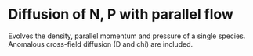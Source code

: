Diffusion of N, P with parallel flow
====================================

Evolves the density, parallel momentum and pressure of a single species.
Anomalous cross-field diffusion (D and chi) are included.
